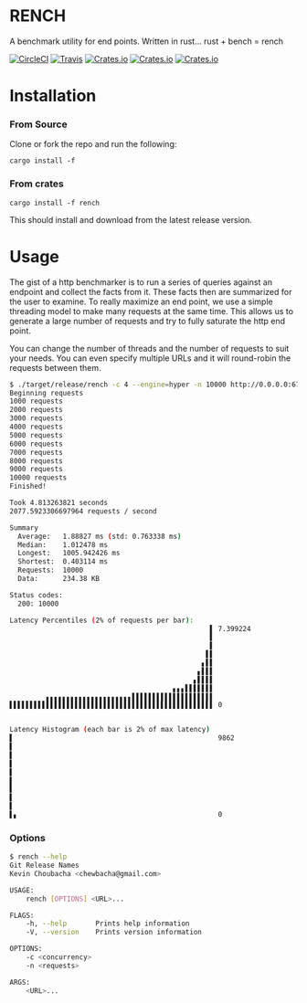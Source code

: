 # RENCH

A benchmark utility for end points. Written in rust... rust + bench = rench

[![CircleCI](https://img.shields.io/circleci/project/github/kbacha/rench.svg)](https://circleci.com/gh/kbacha/rench)
[![Travis](https://img.shields.io/travis/kbacha/rench.svg)](https://travis-ci.org/kbacha/rench)
[![Crates.io](https://img.shields.io/crates/v/rench.svg)](https://crates.io/crates/rench)
[![Crates.io](https://img.shields.io/crates/d/rench.svg)](https://crates.io/crates/rench)
[![Crates.io](https://img.shields.io/crates/l/rench.svg)](https://crates.io/crates/rench)

# Installation

### From Source
Clone or fork the repo and run the following:

```
cargo install -f
```

### From crates

```
cargo install -f rench
```

This should install and download from the latest release version.

# Usage

The gist of a http benchmarker is to run a series of queries against an endpoint
and collect the facts from it. These facts then are summarized for the user to
examine. To really maximize an end point, we use a simple threading model to make
many requests at the same time. This allows us to generate a large number of
requests and try to fully saturate the http end point.

You can change the number of threads and the number of requests to suit your needs.
You can even specify multiple URLs and it will round-robin the requests between them.

```bash
$ ./target/release/rench -c 4 --engine=hyper -n 10000 http://0.0.0.0:6767
Beginning requests
1000 requests
2000 requests
3000 requests
4000 requests
5000 requests
6000 requests
7000 requests
8000 requests
9000 requests
10000 requests
Finished!

Took 4.813263821 seconds
2077.5923306697964 requests / second

Summary
  Average:   1.88827 ms (std: 0.763338 ms)
  Median:    1.012478 ms
  Longest:   1005.942426 ms
  Shortest:  0.403114 ms
  Requests:  10000
  Data:      234.38 KB

Status codes:
  200: 10000

Latency Percentiles (2% of requests per bar):
                                                 ▌ 7.399224
                                                 ▌
                                                 ▌
                                                ▌▌
                                               ▖▌▌
                                              ▖▌▌▌
                                             ▖▌▌▌▌
                                        ▖▖▖▌▌▌▌▌▌▌
         ▖▖▖▖▖▖▖▖▖▖▖▖▖▖▖▖▖▖▖▖▖▌▌▌▌▌▌▌▌▌▌▌▌▌▌▌▌▌▌▌▌
▌▌▌▌▌▌▌▌▌▌▌▌▌▌▌▌▌▌▌▌▌▌▌▌▌▌▌▌▌▌▌▌▌▌▌▌▌▌▌▌▌▌▌▌▌▌▌▌▌▌ 0


Latency Histogram (each bar is 2% of max latency)
▌                                                  9862
▌
▌
▌
▌
▌
▌
▌
▌
▌▖                                                 0
```

### Options

```bash
$ rench --help
Git Release Names
Kevin Choubacha <chewbacha@gmail.com>

USAGE:
    rench [OPTIONS] <URL>...

FLAGS:
    -h, --help       Prints help information
    -V, --version    Prints version information

OPTIONS:
    -c <concurrency>
    -n <requests>

ARGS:
    <URL>...
```
